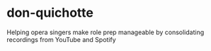 don-quichotte
=============

Helping opera singers make role prep manageable by consolidating recordings from YouTube and Spotify
